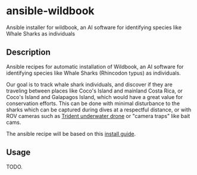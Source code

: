 # ansible-wildbook
Ansible installer for wildbook, an AI software for identifying species like Whale Sharks as individuals

## Description

Ansible recipes for automatic installation of Wildbook, an AI software for identifying species like Whale Sharks (Rhincodon typus) as individuals.

Our goal is to track whale shark individuals, and discover if they are traveling between places like Coco's Island and mainland Costa Rica, or Coco's Island and Galapagos Island, which would have a great value for conservation efforts. This can be done with minimal disturbance to the sharks which can be captured during dives at a respectful distance, or with ROV cameras such as [Trident underwater drone](https://www.sofarocean.com/products/trident) or "camera traps" like bait cams.

The ansible recipe will be based on this [install guide](https://www.wildbook.org/doku.php?id=documentation#installation).

## Usage

TODO.
